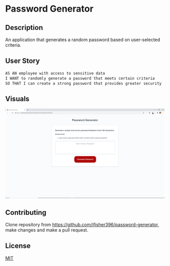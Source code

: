 # Password Generator

## Description

An application that generates a random password based on user-selected criteria. 

## User Story

```
AS AN employee with access to sensitive data
I WANT to randomly generate a password that meets certain criteria
SO THAT I can create a strong password that provides greater security
```
## Visuals

![GitHub Logo](/media/passwordGenerator.png)

## Contributing

Clone repository from https://github.com/jfisher396/password-generator, make changes and make a pull request.

## License

[MIT](https://choosealicense.com/licenses/mit/)

